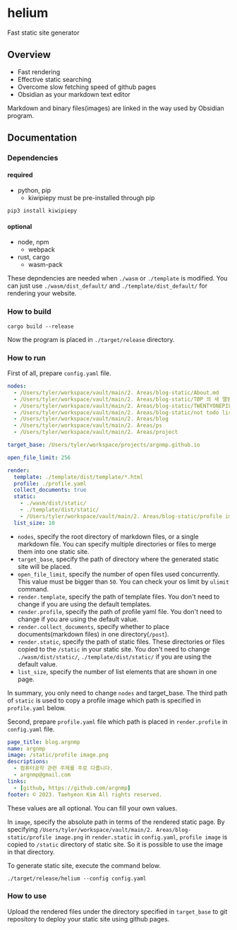 # helium
Fast static site generator

## Overview
- Fast rendering
- Effective static searching
- Overcome slow fetching speed of github pages
- Obsidian as your markdown text editor

Markdown and binary files(images) are linked in the way used by Obsidian program.

## Documentation
### Dependencies
#### required
- python, pip
    - kiwipiepy must be pre-installed through pip

```
pip3 install kiwipiepy
```

#### optional
- node, npm
    - webpack
- rust, cargo
    - wasm-pack

These depndencies are needed when `./wasm` or `./template` is modified.
You can just use `./wasm/dist_default/` and `./template/dist_default/` for rendering your website.

### How to build
```
cargo build --release
```
Now the program is placed in `./target/release` directory.

### How to run
First of all, prepare `config.yaml` file.

```yaml
nodes:
  - /Users/tyler/workspace/vault/main/2. Areas/blog-static/About.md
  - /Users/tyler/workspace/vault/main/2. Areas/blog-static/TØP 의 새 앨범 발매!.md
  - /Users/tyler/workspace/vault/main/2. Areas/blog-static/TWENTYONEPILOTS.svg
  - /Users/tyler/workspace/vault/main/2. Areas/blog-static/not todo list.md
  - /Users/tyler/workspace/vault/main/2. Areas/blog
  - /Users/tyler/workspace/vault/main/2. Areas/ps
  - /Users/tyler/workspace/vault/main/2. Areas/project

target_base: /Users/tyler/workspace/projects/argnmp.github.io

open_file_limit: 256

render:
  template: ./template/dist/template/*.html
  profile: ./profile.yaml
  collect_documents: true
  static:
    - ./wasm/dist/static/
    - ./template/dist/static/
    - /Users/tyler/workspace/vault/main/2. Areas/blog-static/profile image.png
  list_size: 10
```

- `nodes`, specify the root directory of markdown files, or a single markdown file. You can specify multiple directories or files to merge them into one static site.
- `target_base`, specify the path of directory where the generated static site will be placed.
- `open_file_limit`, specify the number of open files used concurrently. This value must be bigger than `50`. You can check your os limit by `ulimit` command.
- `render.template`, specify the path of template files. You don't need to change if you are using the default templates.
- `render.profile`, specify the path of profile yaml file. You don't need to change if you are using the default value. 
- `render.collect_documents`, specify whether to place documents(markdown files) in one directory(`/post`).
- `render.static`, specify the path of static files. These directories or files copied to the `/static` in your static site. You don't need to change `./wasm/dist/static/`, `./template/dist/static/` if you are using the default value. 
- `list_size`, specify the number of list elements that are shown in one page.

In summary, you only need to change `nodes` and target_base. The third path of `static` is used to copy a profile image which path is specified in `profile.yaml` below.

Second, prepare `profile.yaml` file which path is placed in `render.profile` in `config.yaml` file.

```yaml
page_title: blog.argnmp
name: argnmp
image: /static/profile image.png
descriptions:
  - 컴퓨터공학 관련 주제를 주로 다룹니다.
  - argnmp@gmail.com
links:
  - [github, https://github.com/argnmp]
footer: © 2023. Taehyeon Kim All rights reserved.
```

These values are all optional. You can fill your own values.

In `image`, specify the absolute path in terms of the rendered static page. By specifying `/Users/tyler/workspace/vault/main/2. Areas/blog-static/profile image.png` in `render.static` in `config.yaml`, `profile image` is copied to `/static` directory of static site. So it is possible to use the image in that directory.

To generate static site, execute the command below.
```
./target/release/helium --config config.yaml
```

### How to use
Upload the rendered files under the directory specified in `target_base` to git repository to deploy your static site using github pages.

